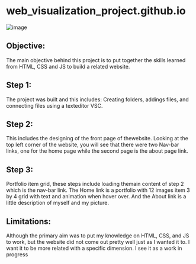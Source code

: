 # web_visualization_project.github.io
![image](https://user-images.githubusercontent.com/57304123/88911687-0c40b400-d213-11ea-94ee-a1a75b56cd10.png)
## Objective:
The main objective behind this project is to put together the skills learned from HTML, CSS and JS to build a related website.

## Step 1:
The project was built and this includes: Creating folders, addings files, and connecting files using a texteditor VSC.

## Step 2:
This includes the designing of the front page of thewebsite. Looking at the top left corner of the website, you will see that there were two Nav-bar links, one for the home page while the second page is the about page link. 

## Step 3:
Portfolio item grid, these steps include loading themain content of step 2 which is the nav-bar link. The Home link is a portfolio with 12 images item 3 by 4 grid with text and animation when hover over. And the About link is a little description of myself and my picture.

## Limitations:
Although the primary aim was to put my knowledge on HTML, CSS, and JS to work, but  the website did not come out pretty well just as I wanted it to. I want it to be more
related with a specific dimension. I see it as a work in progress

